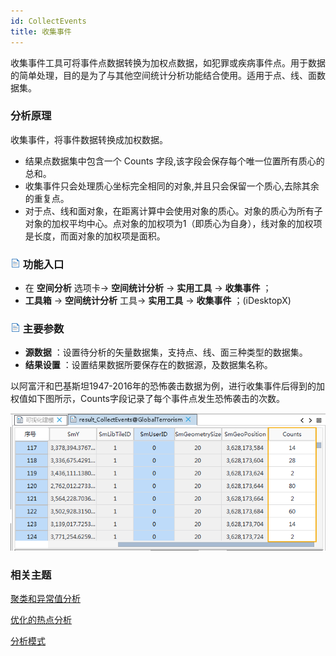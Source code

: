 ```yaml
---
id: CollectEvents
title: 收集事件
---
```

收集事件工具可将事件点数据转换为加权点数据，如犯罪或疾病事件点。用于数据的简单处理，目的是为了与其他空间统计分析功能结合使用。适用于点、线、面数据集。

### 分析原理

收集事件，将事件数据转换成加权数据。

  * 结果点数据集中包含一个 Counts 字段,该字段会保存每个唯一位置所有质心的总和。
  * 收集事件只会处理质心坐标完全相同的对象,并且只会保留一个质心,去除其余的重复点。
  * 对于点、线和面对象，在距离计算中会使用对象的质心。对象的质心为所有子对象的加权平均中心。点对象的加权项为1（即质心为自身），线对象的加权项是长度，而面对象的加权项是面积。

### ![](../../img/read.gif) 功能入口

  * 在 **空间分析** 选项卡-> **空间统计分析** -> **实用工具** -> **收集事件** ；
  * **工具箱** -> **空间统计分析** 工具-> **实用工具** -> **收集事件** ；(iDesktopX)

### ![](../../img/read.gif) 主要参数

  * **源数据** ：设置待分析的矢量数据集，支持点、线、面三种类型的数据集。
  * **结果设置** ：设置结果数据所要保存在的数据源，及数据集名称。

以阿富汗和巴基斯坦1947-2016年的恐怖袭击数据为例，进行收集事件后得到的加权值如下图所示，Counts字段记录了每个事件点发生恐怖袭击的次数。

![](img/CollectEvents.png)

###  相关主题

 [聚类和异常值分析](ClusterOutlierAnalyst)

 [优化的热点分析](OptimizedHotSpotAnalyst)

 [分析模式](AnalyzingPatterns)

